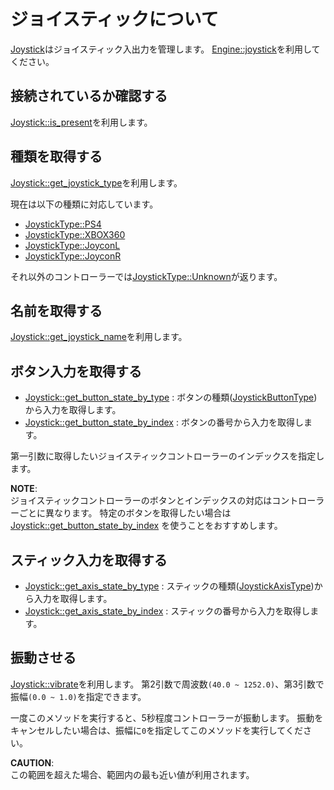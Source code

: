 # ジョイスティックについて

[Joystick](../../core/struct.Joystick.html)はジョイスティック入出力を管理します。
[Engine::joystick](../../engine/struct.Engine.html#method.joystick)を利用してください。

## 接続されているか確認する
[Joystick::is_present](../../core/struct.Joystick.html#method.is_present)を利用します。

## 種類を取得する
[Joystick::get_joystick_type](../../core/struct.Joystick.html#method.get_joystick_type)を利用します。

現在は以下の種類に対応しています。
- [JoystickType::PS4](../../core/enum.JoystickType.html#variant.PS4)
- [JoystickType::XBOX360](../../core/enum.JoystickType.html#variant.XBOX360)
- [JoystickType::JoyconL](../../core/enum.JoystickType.html#variant.JoyconL)
- [JoystickType::JoyconR](../../core/enum.JoystickType.html#variant.JoyconR)

それ以外のコントローラーでは[JoystickType::Unknown](../../core/enum.JoystickType.html#variant.Unknown)が返ります。

## 名前を取得する
[Joystick::get_joystick_name](../../core/struct.Joystick.html#method.get_joystick_name)を利用します。

## ボタン入力を取得する
- [Joystick::get_button_state_by_type](../../core/struct.Joystick.html#method.get_button_state_by_type)
: ボタンの種類([JoystickButtonType](../../core/enum.JoystickButtonType.html))から入力を取得します。
- [Joystick::get_button_state_by_index](../../core/struct.Joystick.html#method.get_button_state_by_index)
: ボタンの番号から入力を取得します。

第一引数に取得したいジョイスティックコントローラーのインデックスを指定します。

**NOTE**:  
ジョイスティックコントローラーのボタンとインデックスの対応はコントローラーごとに異なります。
特定のボタンを取得したい場合は
[Joystick::get_button_state_by_index](../../core/struct.Joystick.html#method.get_button_state_by_index)
を使うことをおすすめします。

## スティック入力を取得する
- [Joystick::get_axis_state_by_type](../../core/struct.Joystick.html#method.get_axis_state_by_type)
: スティックの種類([JoystickAxisType](../../core/enum.JoystickAxisType.html))から入力を取得します。
- [Joystick::get_axis_state_by_index](../../core/struct.Joystick.html#method.get_axis_state_by_index)
: スティックの番号から入力を取得します。

## 振動させる
[Joystick::vibrate](../../core/struct.Joystick.html#method.vibrate)を利用します。
第2引数で周波数`(40.0 ~ 1252.0)`、第3引数で振幅`(0.0 ~ 1.0)`を指定できます。

一度このメソッドを実行すると、5秒程度コントローラーが振動します。
振動をキャンセルしたい場合は、振幅に`0`を指定してこのメソッドを実行してください。

**CAUTION**:  
この範囲を超えた場合、範囲内の最も近い値が利用されます。
